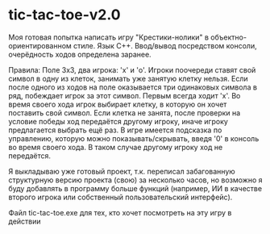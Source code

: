 # tic-tac-toe-v2.0
Моя готовая попытка написать игру "Крестики-нолики" в объектно-ориентированном стиле.
Язык C++. Ввод/вывод посредством консоли, очерёдность ходов определена заранее. 

Правила:
Поле 3х3, два игрока: 'x' и 'o'. Игроки поочереди ставят свой символ в одну из клеток, занимать уже занятую клетку нельзя. Если после одного из ходов на поле оказывается три одинаковых символа в ряд, побеждает игрок за этот символ. Первым всегда ходит 'x'. Во время своего хода игрок выбирает клетку, в которую он хочет поставить свой символ. Если клетка не занята, после проверки на условие победы ход передаётся другому игроку, иначе игроку предлагается выбрать ещё раз. 
В игре имеется подсказка по управлению, которую можно показывать/скрывать, введя '0' в консоль во время своего хода. В таком случае другому игроку ход не передаётся.

Я выкладываю уже готовый проект, т.к. переписал забагованную структурную версию проекта (свою) за несколько часов, но возможно я буду добавлять в программу больше функций (например, ИИ в качестве второго игрока или собственный пользовательский интерфейс). 

Файл tic-tac-toe.exe для тех, кто хочет посмотреть на эту игру в действии
